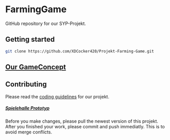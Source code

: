 # FarmingGame 
GitHub repository for our SYP-Projekt.

## Getting started
```bash
git clone https://github.com/XDCocker420/Projekt-Farming-Game.git
```

## [Our GameConcept](game_concept.md)

## Contributing
Please read the [coding guidelines](guidelines.md) for our projekt.

##### [Spielehalle Prototyp](https://github.com/HuskyRun366/godot-gambling)

Before you make changes, please pull the newest version of this projekt. After you finished your work, please commit and push immediatly.
This is to avoid merge conflicts.

